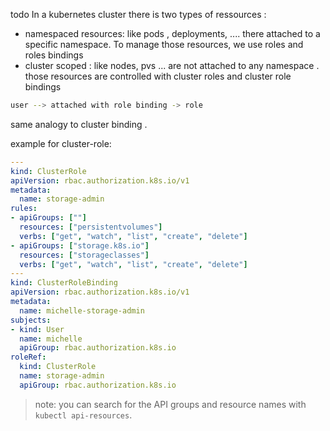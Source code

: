 todo
In a kubernetes cluster there is two types of ressources : 
- namespaced resources: like pods , deployments, .... there attached to a specific namespace. To manage those resources, we use roles and roles bindings
- cluster scoped : like nodes, pvs ... are not attached to any namespace . those resources are controlled with cluster roles and cluster role bindings

````sh
user --> attached with role binding -> role
````
same analogy to cluster binding .

example for cluster-role: 

````yml
---
kind: ClusterRole
apiVersion: rbac.authorization.k8s.io/v1
metadata:
  name: storage-admin
rules:
- apiGroups: [""]
  resources: ["persistentvolumes"]
  verbs: ["get", "watch", "list", "create", "delete"]
- apiGroups: ["storage.k8s.io"]
  resources: ["storageclasses"]
  verbs: ["get", "watch", "list", "create", "delete"]
---
kind: ClusterRoleBinding
apiVersion: rbac.authorization.k8s.io/v1
metadata:
  name: michelle-storage-admin
subjects:
- kind: User
  name: michelle
  apiGroup: rbac.authorization.k8s.io
roleRef:
  kind: ClusterRole
  name: storage-admin
  apiGroup: rbac.authorization.k8s.io
````

>note: you can search for the API groups and resource names with ``kubectl api-resources``. 
